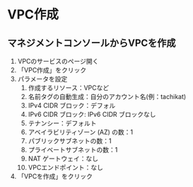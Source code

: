 # VPC作成
## マネジメントコンソールからVPCを作成
1. VPCのサービスのページ開く
1. 「VPC作成」をクリック
1. パラメータを設定
    1. 作成するリソース：VPCなど
    1. 名前タグの自動生成：自分のアカウント名(例：tachikat)
    1. IPv4 CIDR ブロック：デフォル
    1. IPv6 CIDR ブロック: IPv6 CIDR ブロックなし
    1. テナンシー：デフォルト
    1. アベイラビリティゾーン (AZ) の数：1
    1. パブリックサブネットの数：1
    1. プライベートサブネットの数：1
    1. NAT ゲートウェイ：なし
    1. VPCエンドポイント：なし
1. 「VPCを作成」をクリック